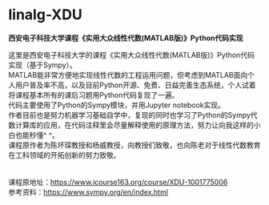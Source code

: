 # linalg-XDU
**西安电子科技大学课程《实用大众线性代数(MATLAB版)》Python代码实现**

这里是西安电子科技大学的课程《实用大众线性代数(MATLAB版)》Python代码实现（基于Sympy）。<br>
MATLAB能非常方便地实现线性代数的工程运用问题，但考虑到MATLAB面向个人用户普及率不高，以及目前Python开源、免费、日益完善生态系统，个人试着将课程基本所有的课后习题用Python代码复现了一遍。<br>
代码主要使用了Python的Sympy模块，并用Jupyter notebook实现。<br>
作者目前也是努力机器学习基础自学中，复现的同时也学习了Python的Sympy代数计算库的应用，在代码注释里会尽量解释使用的原理方法，努力让向我这样的小白也能秒懂^ ^。<br>
课程原作者为陈坏琛教授和杨威教授，向教授们致敬，也向陈老对于线性代数教育在工科领域的开拓创新的努力致敬。<br>
<br><br>
课程原地址：https://www.icourse163.org/course/XDU-1001775006<br>
参考资料：https://www.sympy.org/en/index.html<br>
